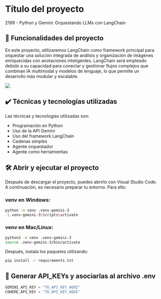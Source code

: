 # Título del proyecto

2199 - Python y Gemini: Orquestando LLMs con LangChain

## 🔨 Funcionalidades del proyecto

En este proyecto, utilizaremos LangChain como framework principal para orquestar una solución integrada de análisis y organización de imágenes enriquecidas con anotaciones inteligentes. LangChain será empleado debido a su capacidad para conectar y gestionar flujos complejos que combinan IA multimodal y modelos de lenguaje, lo que permite un desarrollo más modular y escalable.

![](img/amostra.gif)

## ✔️ Técnicas y tecnologías utilizadas

Las técnicas y tecnologías utilizadas son:

- Programación en Python  
- Uso de la API Gemini  
- Uso del framework LangChain  
- Cadenas simples  
- Agente orquestador  
- Agente como herramientas  

## 🛠️ Abrir y ejecutar el proyecto

Después de descargar el proyecto, puedes abrirlo con Visual Studio Code. A continuación, es necesario preparar tu entorno. Para ello:

### venv en Windows:

```bash
python -m venv .venv-gemini-3
.\.venv-gemini-3\Scripts\activate
````

### venv en Mac/Linux:

```bash
python3 -m venv .venv-gemini-3
source .venv-gemini-3/bin/activate
```

Después, instala los paquetes utilizando:

```bash
pip install -r requirements.txt
```

## 🔑 Generar API\_KEYs y asociarlas al archivo .env

```python
GEMINI_API_KEY = "TU_API_KEY_AQUÍ"
COHERE_API_KEY = "TU_API_KEY_AQUÍ"
```

